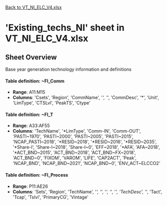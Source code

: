 [Back to VT_NI_ELC_V4.xlsx](README.md)

# 'Existing_techs_NI' sheet in VT_NI_ELC_V4.xlsx

## Sheet Overview

Base year generation technology information and definitions

#### Table definition: ~FI_Comm
- **Range**: A11:M15
- **Columns**: 'Csets', 'Region', 'CommName', '*', '*', 'CommDesc', '*', 'Unit', 'LimType', 'CTSLvl', 'PeakTS', 'Ctype'

#### Table definition: ~FI_T
- **Range**: A33:AF55
- **Columns**: 'TechName', '*LimType', 'Comm-IN', 'Comm-OUT', 'PASTI\~1970', 'PASTI\~2000', 'PASTI\~2005', 'PASTI\~2015', 'NCAP_PASTI\~2018', '*RESID\~2018', '*RESID\~2016', '*RESID\~2035', '*Share-I', 'Share-I\~2018', 'Share-I\~0', 'EFF\~2018', '*AFA', 'AFA\~2018', '*ACT_BND\~2015', 'ACT_BND\~2018', 'ACT_BND\~FX\~2018', 'ACT_BND\~0', 'FIXOM', 'VAROM', 'LIFE', 'CAP2ACT', 'Peak', 'NCAP_BND', 'NCAP_BND\~2021', 'NCAP_BND\~0', 'ENV_ACT\~ELCCO2'

#### Table definition: ~FI_Process
- **Range**: P11:AE26
- **Columns**: 'Sets', 'Region', 'TechName', '*', '*', '*', '*', '*', 'TechDesc', '*', 'Tact', 'Tcap', 'Tslvl', 'PrimaryCG', 'Vintage'

